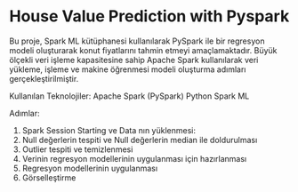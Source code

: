 # House Value Prediction with Pyspark

Bu proje, Spark ML kütüphanesi kullanılarak PySpark ile bir regresyon modeli oluşturarak konut fiyatlarını tahmin etmeyi amaçlamaktadır. Büyük ölçekli veri işleme kapasitesine sahip Apache Spark kullanılarak veri yükleme, işleme ve makine öğrenmesi modeli oluşturma adımları gerçekleştirilmiştir.

Kullanılan Teknolojiler:
Apache Spark (PySpark)
Python
Spark ML 

Adımlar:
1. Spark Session Starting ve Data nın yüklenmesi:
2. Null değerlerin tespiti ve Null değerlerin median ile doldurulması
3. Outlier tespiti ve temizlenmesi
4. Verinin regresyon modellerinin uygulanması için hazırlanması
5. Regresyon modellerinin uygulanması
6. Görselleştirme
